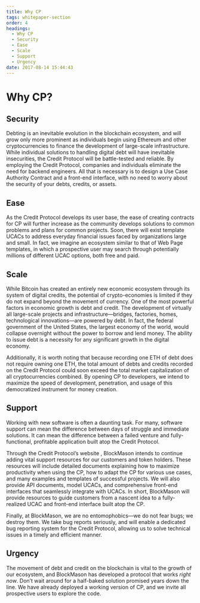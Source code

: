 ```yaml
---
title: Why CP
tags: whitepaper-section
order: 4
headings:
  - Why CP
  - Security
  - Ease
  - Scale
  - Support
  - Urgency
date: 2017-08-14 15:44:43
---
```



# Why CP?

## Security

Debting is an inevitable evolution in the blockchain ecosystem, and will grow only more prominent as individuals begin using Ethereum and other cryptocurrencies to finance the development of large-scale infrastructure. While individual solutions to handling digital debt will have inevitable insecurities, the Credit Protocol will be battle-tested and reliable. By employing the Credit Protocol, companies and individuals eliminate the need for backend engineers. All that is necessary is to design a Use Case Authority Contract and a front-end interface, with no need to worry about the security of your debts, credits, or assets.

## Ease

As the Credit Protocol develops its user base, the ease of creating contracts for CP will further increase as the community develops solutions to common problems and plans for common projects. Soon, there will exist template UCACs to address everyday financial issues faced by organizations large and small. In fact, we imagine an ecosystem similar to that of Web Page templates, in which a prospective user may search through potentially millions of different UCAC options, both free and paid.

## Scale

While Bitcoin has created an entirely new economic ecosystem through its system of digital credits, the potential of crypto-economies is limited if they do not expand beyond the movement of currency. One of the most powerful factors in economic growth is debt and credit. The development of virtually all large-scale projects and infrastructure—bridges, factories, homes, technological innovations—are powered by debt. In fact, the federal government of the United States, the largest economy of the world, would collapse overnight without the power to borrow and lend money. The ability to issue debt is a necessity for any significant growth in the digital economy.

Additionally, it is worth noting that because recording one ETH of debt does not require owning one ETH, the total amount of debts and credits recorded on the Credit Protocol could soon exceed the total market capitalization of all cryptocurrencies combined. By opening CP to developers, we intend to maximize the speed of development, penetration, and usage of this democratized instrument for money creation.

## Support

Working with new software is often a daunting task. For many, software support can mean the difference between days of struggle and immediate solutions. It can mean the difference between a failed venture and fully-functional, profitable application built atop the Credit Protocol.

Through the Credit Protocol’s website , BlockMason intends to continue adding vital support resources for our customers and token holders. These resources will include detailed documents explaining how to maximize productivity when using the CP, how to adapt the CP for various use cases, and many examples and templates of successful projects.  We will also provide API documents, model UCACs, and comprehensive front-end interfaces that seamlessly integrate with UCACs.  In short, BlockMason will provide resources to guide customers from a nascent idea to a fully-realized UCAC and front-end interface built atop the CP.

Finally, at BlockMason, we are no entomophobics—we do not fear bugs; we destroy them. We take bug reports seriously, and will enable a dedicated bug reporting system for the Credit Protocol, allowing us to solve technical issues in a timely and efficient manner.

## Urgency

The movement of debt and credit on the blockchain is vital to the growth of our ecosystem, and BlockMason has developed a protocol that works *right now*. Don’t wait around for a half-baked solution promised years down the line. We have already deployed a working version of CP, and we invite all prospective users to explore the code.
